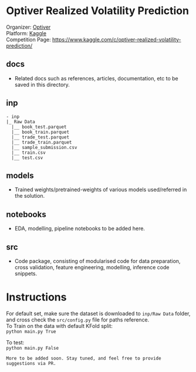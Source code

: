 # Optiver Realized Volatility Prediction

Organizer: [Optiver](https://www.optiver.com/)  
Platform: [Kaggle](https://www.kaggle.com/)  
Competition Page: https://www.kaggle.com/c/optiver-realized-volatility-prediction/

## docs

- Related docs such as references, articles, documentation, etc to be saved in this directory.

## inp

```
- inp
|_ Raw Data
  |__ book_test.parquet
  |__ book_train.parquet
  |__ trade_test.parquet
  |__ trade_train.parquet
  |__ sample_submission.csv
  |__ train.csv
  |__ test.csv
 ```

## models

- Trained weights/pretrained-weights of various models used/referred in the solution.

## notebooks

- EDA, modelling, pipeline notebooks to be added here.

## src

- Code package, consisting of modularised code for data preparation, cross validation, feature engineering, modelling, inference code snippets.

# Instructions
For default set, make sure the dataset is downloaded to `inp/Raw Data` folder, and cross check the `src/config.py` file for paths reference.  
To Train on the data with default KFold split:  
`python main.py True`

To test:  
`python main.py False`

```
More to be added soon. Stay tuned, and feel free to provide suggestions via PR.
```